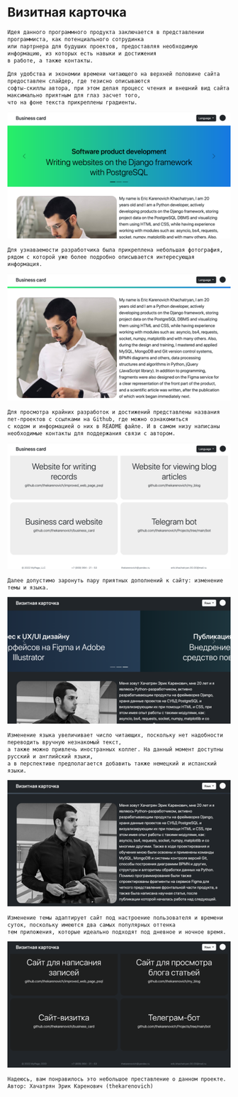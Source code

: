 # Визитная карточка 

```
Идея данного программного продукта заключается в представлении программиста, как потенциального сотрудинка 
или партрнера для будуших проектов, предоставляя необходимую информацию, из которых есть навыки и достижения 
в работе, а также контакты.
```

```
Для удобства и экономии времени читающего на верхней половине сайта предоставлен слайдер, где тезисно описываются 
софты-скиллы автора, при этом делая процесс чтения и внешний вид сайта максимально приятным для глаз засчет того, 
что на фоне текста прикреплены градиенты. 
```

![color2](https://github.com/thekarenovich/business_card/blob/master/asserts/color2.png)    

```
Для узнаваемости разработчика была прикреплена небольшая фотография, рядом с которой уже более подробно описывается интересующая информация.
```

![color1](https://github.com/thekarenovich/business_card/blob/master/asserts/color1.png)  

```
Для просмотра крайних разработок и достижений представлены названия пет-проектов с ссылками на Github, где можно ознакомиться 
с кодом и информацией о них в README файле. И в самом низу написаны необходимые контакты для поддержания связи с автором. 
```

![color3](https://github.com/thekarenovich/business_card/blob/master/asserts/color3.png)    

```
Далее допустимо заронуть пару приятных дополнений к сайту: изменение темы и языка.
```

![mono2](https://github.com/thekarenovich/business_card/blob/master/asserts/mono2.png)

```
Изменение языка увеличивает число читающих, поскольку нет надобности переводить вручную незнакомый текст, 
а также можно привлечь иностранных коллег. На данный момент доступны русский и английский языки, 
а в перспективе предполагается добавить также немецкий и испанский языки. 
```

![mono1](https://github.com/thekarenovich/business_card/blob/master/asserts/mono1.png)

```
Изменение темы адаптирует сайт под настроение пользователя и времени суток, поскольку имеются два самых популярных оттенка 
тем приложения, которые идеально подходят под дневное и ночное время.
```

![mono3](https://github.com/thekarenovich/business_card/blob/master/asserts/mono3.png)

```
Надеюсь, вам понравилось это небольшое преставление о данном проекте. 
Автор: Хачатрян Эрик Каренович (thekarenovich)
```
